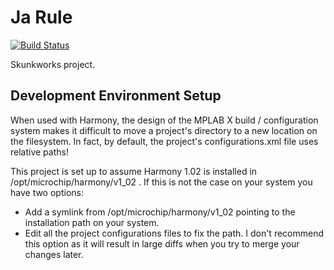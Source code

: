 # Ja Rule
[![Build Status](https://travis-ci.org/OpenLightingProject/ja-rule.svg?branch=master)](https://travis-ci.org/OpenLightingProject/ja-rule)

Skunkworks project.

## Development Environment Setup

When used with Harmony, the design of the MPLAB X build / configuration system makes it
difficult to move a project's directory to a new location on the filesystem. In fact, by
default, the project's configurations.xml file uses relative paths!

This project is set up to assume Harmony 1.02 is installed in /opt/microchip/harmony/v1_02 .
If this is not the case on your system you have two options:
* Add a symlink from /opt/microchip/harmony/v1_02 pointing to the installation path on your system.
* Edit all the project configurations files to fix the path. I don't recommend this option as it will result in large diffs when you try to merge your changes later.
